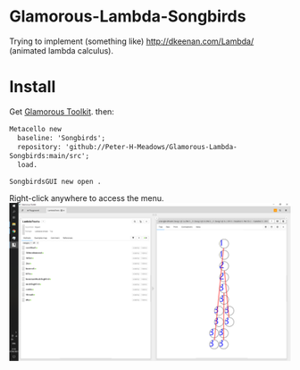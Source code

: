 # Glamorous-Lambda-Songbirds
Trying to implement (something like) http://dkeenan.com/Lambda/ (animated lambda calculus).

# Install
Get [Glamorous Toolkit](https://gtoolkit.com/).
then:

```Smalltalk
Metacello new 
  baseline: 'Songbirds'; 
  repository: 'github://Peter-H-Meadows/Glamorous-Lambda-Songbirds:main/src';
  load.
```

```Smalltalk
SongbirdsGUI new open .

```
Right-click anywhere to access the menu.
![screenshot](Screenshot1.png)
